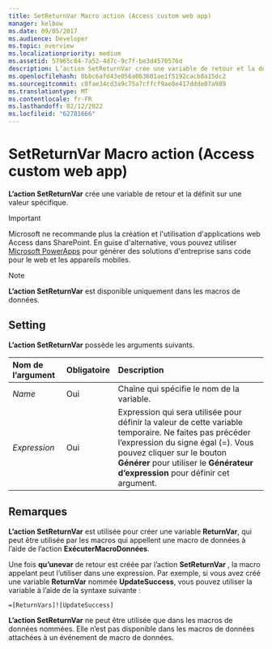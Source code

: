 ```yaml
---
title: SetReturnVar Macro action (Access custom web app)
manager: kelbow
ms.date: 09/05/2017
ms.audience: Developer
ms.topic: overview
ms.localizationpriority: medium
ms.assetid: 57965c84-7a52-4d7c-9c7f-be3d4570576d
description: L’action SetReturnVar crée une variable de retour et la définit sur une valeur spécifique.
ms.openlocfilehash: 0bbc6afd43e056a063601ae1f5192cacb8a15dc2
ms.sourcegitcommit: c0fae34cd3a9c75a7cffcf9ae8e417ddde07a989
ms.translationtype: MT
ms.contentlocale: fr-FR
ms.lasthandoff: 02/12/2022
ms.locfileid: "62781666"
---
```

# <a name="setreturnvar-macro-action-access-custom-web-app"></a>SetReturnVar Macro action (Access custom web app)

**L’action SetReturnVar** crée une variable de retour et la définit sur une valeur spécifique. 
  
> [!IMPORTANT]
> Microsoft ne recommande plus la création et l'utilisation d'applications web Access dans SharePoint. En guise d'alternative, vous pouvez utiliser [Microsoft PowerApps](https://powerapps.microsoft.com/) pour générer des solutions d'entreprise sans code pour le web et les appareils mobiles. 
  
> [!NOTE]
> **L’action SetReturnVar** est disponible uniquement dans les macros de données. 
  
## <a name="setting"></a>Setting

**L’action SetReturnVar** possède les arguments suivants. 
  
|**Nom de l’argument**|**Obligatoire**|**Description**|
|:-----|:-----|:-----|
| _Name_ <br/> |Oui  <br/> |Chaîne qui spécifie le nom de la variable. |
| _Expression_ <br/> |Oui  <br/> |Expression qui sera utilisée pour définir la valeur de cette variable temporaire. Ne faites pas précéder l’expression du signe égal (=). Vous pouvez cliquer sur le bouton **Générer** pour utiliser le **Générateur d’expression** pour définir cet argument. |
   
## <a name="remarks"></a>Remarques

**L’action SetReturnVar** est utilisée pour créer une variable **ReturnVar**, qui peut être utilisée par les macros qui appellent une macro de données à l’aide de l’action **ExécuterMacroDonnées**. 
  
Une fois **qu’unevar** de retour est créée par l’action **SetReturnVar** , la macro appelant peut l’utiliser dans une expression. Par exemple, si vous avez créé une variable **ReturnVar** nommée **UpdateSuccess**, vous pouvez utiliser la variable à l’aide de la syntaxe suivante :
  
`=[ReturnVars]![UpdateSuccess]`

**L’action SetReturnVar** ne peut être utilisée que dans les macros de données nommées. Elle n’est pas disponible dans les macros de données attachées à un événement de macro de données. 
  

